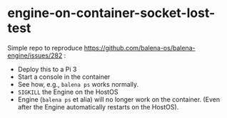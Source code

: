 # engine-on-container-socket-lost-test

Simple repo to reproduce https://github.com/balena-os/balena-engine/issues/282 :

* Deploy this to a Pi 3
* Start a console in the container
* See how, e.g., `balena ps` works normally.
* `SIGKILL` the Engine on the HostOS
* Engine (`balena ps` et alia) will no longer work on the container. (Even after
  the Engine automatically restarts on the HostOS).
